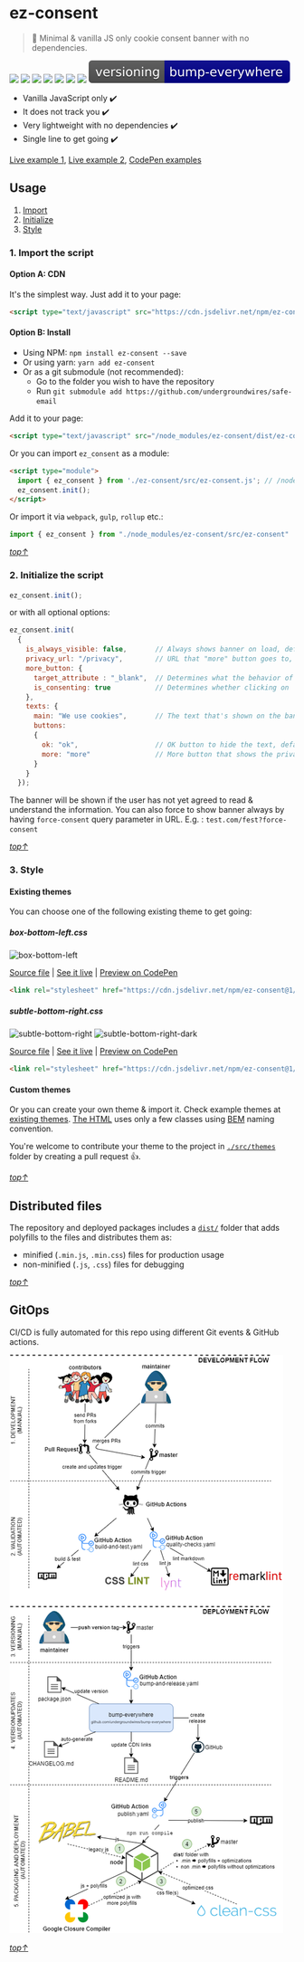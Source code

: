 # ez-consent

> 🍪 Minimal & vanilla JS only cookie consent banner with no dependencies.

[![](https://img.shields.io/npm/v/ez-consent)](https://www.npmjs.com/package/ez-consent)
[![](https://data.jsdelivr.com/v1/package/npm/ez-consent/badge?style=rounded)](https://www.jsdelivr.com/package/npm/ez-consent)
[![](https://img.shields.io/badge/contributions-welcome-brightgreen.svg?style=flat)](https://github.com/undergroundwires/ez-consent/issues)
[![](https://github.com/undergroundwires/ez-consent/workflows/Publish/badge.svg)](./.github/workflows/publish.yaml)
[![](https://github.com/undergroundwires/ez-consent/workflows/Build%20&%20test/badge.svg)](./.github/workflows/build-and-test.yaml)
[![](https://github.com/undergroundwires/ez-consent/workflows/Bump%20&%20release/badge.svg)](./.github/workflows/bump-and-release.yaml)
[![](https://github.com/undergroundwires/ez-consent/workflows/Quality%20checks/badge.svg)](./.github/workflows/quality-checks.yaml)
[![Auto-versioned by bump-everywhere](https://github.com/undergroundwires/bump-everywhere/blob/master/badge.svg?raw=true)](https://github.com/undergroundwires/bump-everywhere)
<!-- [![](https://img.shields.io/npm/dm/ez-consent)](https://www.npmjs.com/package/ez-consent) -->

- Vanilla JavaScript only ✔️
- It does not track you ✔️
- Very lightweight with no dependencies ✔️
- Single line to get going ✔️

[Live example 1](https://cloudarchitecture.io/?force-consent), [Live example 2](https://erkinekici.com/?force-consent), [CodePen examples](https://codepen.io/collection/XRjMGP)

## Usage

1. [Import](#1-import-the-script)
2. [Initialize](#2-initialize-the-script)
3. [Style](#3-style)

### 1. Import the script

#### Option A: CDN

It's the simplest way. Just add it to your page:

```html
<script type="text/javascript" src="https://cdn.jsdelivr.net/npm/ez-consent@1/dist/ez-consent.min.js"></script>
```

#### Option B: Install

- Using NPM: `npm install ez-consent --save`
- Or using yarn: `yarn add ez-consent`
- Or as a git submodule (not recommended):
  - Go to the folder you wish to have the repository
  - Run `git submodule add https://github.com/undergroundwires/safe-email`

Add it to your page:

```html
<script type="text/javascript" src="/node_modules/ez-consent/dist/ez-consent.min.js"></script>
```

Or you can import `ez_consent` as a module:

```html
<script type="module">
  import { ez_consent } from './ez-consent/src/ez-consent.js'; // /node_modules/ez-consent/ez-consent.js ...
  ez_consent.init();
</script>
```

Or import it via `webpack`, `gulp`, `rollup` etc.:

```js
import { ez_consent } from "./node_modules/ez-consent/src/ez-consent"
```

*[top↑](#ez-consent)*

### 2. Initialize the script

```js
ez_consent.init();
```

or with all optional options:

```js
ez_consent.init(
  {
    is_always_visible: false,       // Always shows banner on load, default: false
    privacy_url: "/privacy",        // URL that "more" button goes to, default: "/privacy/"
    more_button: {
      target_attribute : "_blank",  // Determines what the behavior of the 'more' button is, default: "_blank", opens the privacy page in a new tab
      is_consenting: true           // Determines whether clicking on 'more' button gives consent and removes the banner, default: true
    },
    texts: {
      main: "We use cookies",       // The text that's shown on the banner, default: "This website uses cookies & similar."
      buttons:
      {
        ok: "ok",                   // OK button to hide the text, default: "ok"
        more: "more"                // More button that shows the privacy policy, default "more"
      }
    }
  });
```

The banner will be shown if the user has not yet agreed to read & understand the information.
You can also force to show banner always by having `force-consent` query parameter in URL. E.g. : `test.com/fest?force-consent`

*[top↑](#ez-consent)*

### 3. Style

#### Existing themes

You can choose one of the following existing theme to get going:

##### box-bottom-left.css

![box-bottom-left](./img/themes/box-bottom-left.png)

[Source file](./src/themes/box-bottom-left.css) | [See it live](https://cloudarchitecture.io/?force-consent) | [Preview on CodePen](https://codepen.io/undergroundwires/pen/qBdzmyj)

```html
<link rel="stylesheet" href="https://cdn.jsdelivr.net/npm/ez-consent@1/dist/themes/box-bottom-left.min.css">
```

##### subtle-bottom-right.css

![subtle-bottom-right](./img/themes/subtle-bottom-right-light.png)
![subtle-bottom-right-dark](./img/themes/subtle-bottom-right-dark.png)

[Source file](./src/themes/subtle-bottom-right.css) | [See it live](https://erkinekici.com/?force-consent) | [Preview on CodePen](https://codepen.io/undergroundwires/pen/MWwMmqw)

```html
<link rel="stylesheet" href="https://cdn.jsdelivr.net/npm/ez-consent@1/dist/themes/subtle-bottom-right.min.css">
```

#### Custom themes

Or you can create your own theme & import it. Check example themes at [existing themes](./src/themes/). [The HTML](./src/ez-consent.js#L18) uses only a few classes using [BEM](http://getbem.com/naming/) naming convention.

You're welcome to contribute your theme to the project in [`./src/themes`](./src/themes/) folder by creating a pull request 👍.

*[top↑](#ez-consent)*

## Distributed files

The repository and deployed packages includes a [`dist/`](./dist) folder that adds polyfills to the files and distributes them as:

- minified (`.min.js`, `.min.css`) files for production usage
- non-minified (`.js`, `.css`) files for debugging

*[top↑](#ez-consent)*

## GitOps

CI/CD is fully automated for this repo using different Git events & GitHub actions.

![ez-consent continuous integration and deployment flow](./img/gitops.png)

*[top↑](#ez-consent)*
